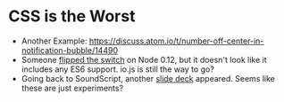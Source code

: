 CSS is the Worst
=================
* Another Example: https://discuss.atom.io/t/number-off-center-in-notification-bubble/14490
* Someone [flipped the switch](http://blog.nodejs.org/2015/02/06/node-v0-12-0-stable/) on Node 0.12, but it doesn't look like it includes any ES6 support. io.js is still the way to go?
* Going back to SoundScript, another [slide deck](https://drive.google.com/file/d/0B2p58mpwToefRzlGMzRxTnhNb00/view) appeared. Seems like these are just experiments?

